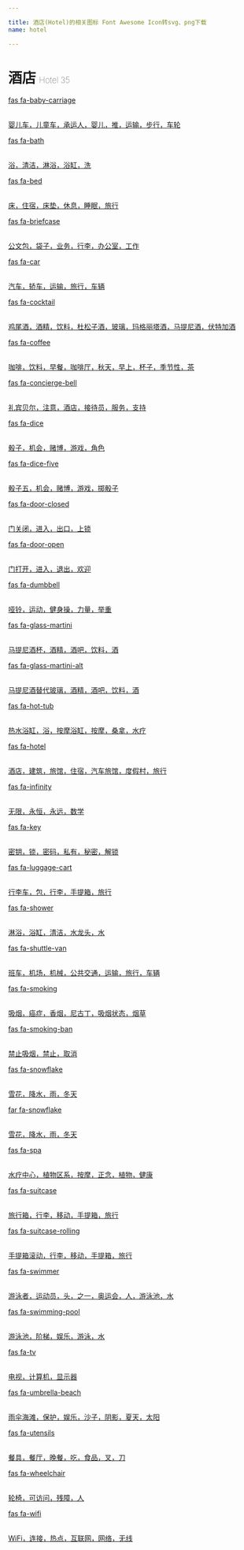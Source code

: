 ```yaml
---

title: 酒店(Hotel)的相关图标 Font Awesome Icon转svg、png下载
name: hotel

---
```


# 酒店  <small style="font-size: 60%;font-weight: 100">Hotel <span class="badge-secondary badge">35</span> </small>

<search tag="hotel" :max="0"/>

<div class="icon-list row" id="search-show"><a href="/icon/solid/baby-carriage.html" class="icon-item col-6 col-sm-4 col-md-2"><div class="icon-item-inner"><i class="fas fa-baby-carriage"></i><p><span>fas fa-baby-carriage</span></p> <p><br>婴儿车，儿童车，承运人，婴儿，推，运输，步行，车轮</p></div></a><a href="/icon/solid/bath.html" class="icon-item col-6 col-sm-4 col-md-2"><div class="icon-item-inner"><i class="fas fa-bath"></i><p><span>fas fa-bath</span></p> <p><br>浴，清洁，淋浴，浴缸，洗</p></div></a><a href="/icon/solid/bed.html" class="icon-item col-6 col-sm-4 col-md-2"><div class="icon-item-inner"><i class="fas fa-bed"></i><p><span>fas fa-bed</span></p> <p><br>床，住宿，床垫，休息，睡眠，旅行</p></div></a><a href="/icon/solid/briefcase.html" class="icon-item col-6 col-sm-4 col-md-2"><div class="icon-item-inner"><i class="fas fa-briefcase"></i><p><span>fas fa-briefcase</span></p> <p><br>公文包，袋子，业务，行李，办公室，工作</p></div></a><a href="/icon/solid/car.html" class="icon-item col-6 col-sm-4 col-md-2"><div class="icon-item-inner"><i class="fas fa-car"></i><p><span>fas fa-car</span></p> <p><br>汽车，轿车，运输，旅行，车辆</p></div></a><a href="/icon/solid/cocktail.html" class="icon-item col-6 col-sm-4 col-md-2"><div class="icon-item-inner"><i class="fas fa-cocktail"></i><p><span>fas fa-cocktail</span></p> <p><br>鸡尾酒，酒精，饮料，杜松子酒，玻璃，玛格丽塔酒，马提尼酒，伏特加酒</p></div></a><a href="/icon/solid/coffee.html" class="icon-item col-6 col-sm-4 col-md-2"><div class="icon-item-inner"><i class="fas fa-coffee"></i><p><span>fas fa-coffee</span></p> <p><br>咖啡，饮料，早餐，咖啡厅，秋天，早上，杯子，季节性，茶</p></div></a><a href="/icon/solid/concierge-bell.html" class="icon-item col-6 col-sm-4 col-md-2"><div class="icon-item-inner"><i class="fas fa-concierge-bell"></i><p><span>fas fa-concierge-bell</span></p> <p><br>礼宾贝尔，注意，酒店，接待员，服务，支持</p></div></a><a href="/icon/solid/dice.html" class="icon-item col-6 col-sm-4 col-md-2"><div class="icon-item-inner"><i class="fas fa-dice"></i><p><span>fas fa-dice</span></p> <p><br>骰子，机会，赌博，游戏，角色</p></div></a><a href="/icon/solid/dice-five.html" class="icon-item col-6 col-sm-4 col-md-2"><div class="icon-item-inner"><i class="fas fa-dice-five"></i><p><span>fas fa-dice-five</span></p> <p><br>骰子五，机会，赌博，游戏，掷骰子</p></div></a><a href="/icon/solid/door-closed.html" class="icon-item col-6 col-sm-4 col-md-2"><div class="icon-item-inner"><i class="fas fa-door-closed"></i><p><span>fas fa-door-closed</span></p> <p><br>门关闭，进入，出口，上锁</p></div></a><a href="/icon/solid/door-open.html" class="icon-item col-6 col-sm-4 col-md-2"><div class="icon-item-inner"><i class="fas fa-door-open"></i><p><span>fas fa-door-open</span></p> <p><br>门打开，进入，退出，欢迎</p></div></a><a href="/icon/solid/dumbbell.html" class="icon-item col-6 col-sm-4 col-md-2"><div class="icon-item-inner"><i class="fas fa-dumbbell"></i><p><span>fas fa-dumbbell</span></p> <p><br>哑铃，运动，健身操，力量，举重</p></div></a><a href="/icon/solid/glass-martini.html" class="icon-item col-6 col-sm-4 col-md-2"><div class="icon-item-inner"><i class="fas fa-glass-martini"></i><p><span>fas fa-glass-martini</span></p> <p><br>马提尼酒杯，酒精，酒吧，饮料，酒</p></div></a><a href="/icon/solid/glass-martini-alt.html" class="icon-item col-6 col-sm-4 col-md-2"><div class="icon-item-inner"><i class="fas fa-glass-martini-alt"></i><p><span>fas fa-glass-martini-alt</span></p> <p><br>马提尼酒替代玻璃，酒精，酒吧，饮料，酒</p></div></a><a href="/icon/solid/hot-tub.html" class="icon-item col-6 col-sm-4 col-md-2"><div class="icon-item-inner"><i class="fas fa-hot-tub"></i><p><span>fas fa-hot-tub</span></p> <p><br>热水浴缸，浴，按摩浴缸，按摩，桑拿，水疗</p></div></a><a href="/icon/solid/hotel.html" class="icon-item col-6 col-sm-4 col-md-2"><div class="icon-item-inner"><i class="fas fa-hotel"></i><p><span>fas fa-hotel</span></p> <p><br>酒店，建筑，旅馆，住宿，汽车旅馆，度假村，旅行</p></div></a><a href="/icon/solid/infinity.html" class="icon-item col-6 col-sm-4 col-md-2"><div class="icon-item-inner"><i class="fas fa-infinity"></i><p><span>fas fa-infinity</span></p> <p><br>无限，永恒，永远，数学</p></div></a><a href="/icon/solid/key.html" class="icon-item col-6 col-sm-4 col-md-2"><div class="icon-item-inner"><i class="fas fa-key"></i><p><span>fas fa-key</span></p> <p><br>密钥，锁，密码，私有，秘密，解锁</p></div></a><a href="/icon/solid/luggage-cart.html" class="icon-item col-6 col-sm-4 col-md-2"><div class="icon-item-inner"><i class="fas fa-luggage-cart"></i><p><span>fas fa-luggage-cart</span></p> <p><br>行李车，包，行李，手提箱，旅行</p></div></a><a href="/icon/solid/shower.html" class="icon-item col-6 col-sm-4 col-md-2"><div class="icon-item-inner"><i class="fas fa-shower"></i><p><span>fas fa-shower</span></p> <p><br>淋浴，浴缸，清洁，水龙头，水</p></div></a><a href="/icon/solid/shuttle-van.html" class="icon-item col-6 col-sm-4 col-md-2"><div class="icon-item-inner"><i class="fas fa-shuttle-van"></i><p><span>fas fa-shuttle-van</span></p> <p><br>班车，机场，机械，公共交通，运输，旅行，车辆</p></div></a><a href="/icon/solid/smoking.html" class="icon-item col-6 col-sm-4 col-md-2"><div class="icon-item-inner"><i class="fas fa-smoking"></i><p><span>fas fa-smoking</span></p> <p><br>吸烟，癌症，香烟，尼古丁，吸烟状态，烟草</p></div></a><a href="/icon/solid/smoking-ban.html" class="icon-item col-6 col-sm-4 col-md-2"><div class="icon-item-inner"><i class="fas fa-smoking-ban"></i><p><span>fas fa-smoking-ban</span></p> <p><br>禁止吸烟，禁止，取消</p></div></a><a href="/icon/solid/snowflake.html" class="icon-item col-6 col-sm-4 col-md-2"><div class="icon-item-inner"><i class="fas fa-snowflake"></i><p><span>fas fa-snowflake</span></p> <p><br>雪花，降水，雨，冬天</p></div></a><a href="/icon/regular/snowflake.html" class="icon-item col-6 col-sm-4 col-md-2"><div class="icon-item-inner"><i class="far fa-snowflake"></i><p><span>far fa-snowflake</span></p> <p><br>雪花，降水，雨，冬天</p></div></a><a href="/icon/solid/spa.html" class="icon-item col-6 col-sm-4 col-md-2"><div class="icon-item-inner"><i class="fas fa-spa"></i><p><span>fas fa-spa</span></p> <p><br>水疗中心，植物区系，按摩，正念，植物，健康</p></div></a><a href="/icon/solid/suitcase.html" class="icon-item col-6 col-sm-4 col-md-2"><div class="icon-item-inner"><i class="fas fa-suitcase"></i><p><span>fas fa-suitcase</span></p> <p><br>旅行箱，行李，移动，手提箱，旅行</p></div></a><a href="/icon/solid/suitcase-rolling.html" class="icon-item col-6 col-sm-4 col-md-2"><div class="icon-item-inner"><i class="fas fa-suitcase-rolling"></i><p><span>fas fa-suitcase-rolling</span></p> <p><br>手提箱滚动，行李，移动，手提箱，旅行</p></div></a><a href="/icon/solid/swimmer.html" class="icon-item col-6 col-sm-4 col-md-2"><div class="icon-item-inner"><i class="fas fa-swimmer"></i><p><span>fas fa-swimmer</span></p> <p><br>游泳者，运动员，头，之一，奥运会，人，游泳池，水</p></div></a><a href="/icon/solid/swimming-pool.html" class="icon-item col-6 col-sm-4 col-md-2"><div class="icon-item-inner"><i class="fas fa-swimming-pool"></i><p><span>fas fa-swimming-pool</span></p> <p><br>游泳池，阶梯，娱乐，游泳，水</p></div></a><a href="/icon/solid/tv.html" class="icon-item col-6 col-sm-4 col-md-2"><div class="icon-item-inner"><i class="fas fa-tv"></i><p><span>fas fa-tv</span></p> <p><br>电视，计算机，显示器</p></div></a><a href="/icon/solid/umbrella-beach.html" class="icon-item col-6 col-sm-4 col-md-2"><div class="icon-item-inner"><i class="fas fa-umbrella-beach"></i><p><span>fas fa-umbrella-beach</span></p> <p><br>雨伞海滩，保护，娱乐，沙子，阴影，夏天，太阳</p></div></a><a href="/icon/solid/utensils.html" class="icon-item col-6 col-sm-4 col-md-2"><div class="icon-item-inner"><i class="fas fa-utensils"></i><p><span>fas fa-utensils</span></p> <p><br>餐具，餐厅，晚餐，吃，食品，叉，刀</p></div></a><a href="/icon/solid/wheelchair.html" class="icon-item col-6 col-sm-4 col-md-2"><div class="icon-item-inner"><i class="fas fa-wheelchair"></i><p><span>fas fa-wheelchair</span></p> <p><br>轮椅，可访问，残障，人</p></div></a><a href="/icon/solid/wifi.html" class="icon-item col-6 col-sm-4 col-md-2"><div class="icon-item-inner"><i class="fas fa-wifi"></i><p><span>fas fa-wifi</span></p> <p><br>WiFi，连接，热点，互联网，网络，无线</p></div></a></div>

